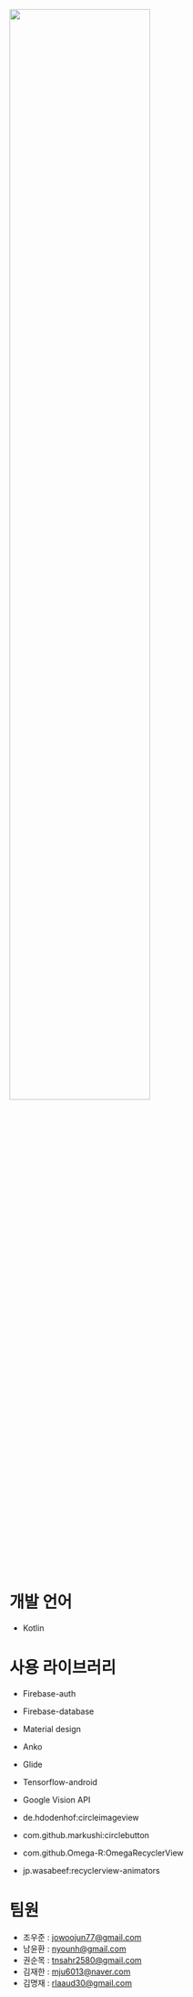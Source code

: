<img src="https://user-images.githubusercontent.com/17523340/41759969-2c78d97c-762c-11e8-8b9f-b189b64cb7fe.jpg" width="70%" hieght="30%"></img>

# 개발 언어 
 - Kotlin
# 사용 라이브러리
 - Firebase-auth
 - Firebase-database
 - Material design

 - Anko
 - Glide
 
 - Tensorflow-android
 - Google Vision API

 - de.hdodenhof:circleimageview
 - com.github.markushi:circlebutton
 - com.github.Omega-R:OmegaRecyclerView
 - jp.wasabeef:recyclerview-animators

# 팀원
 - 조우준 : jowoojun77@gmail.com
 - 남윤환 : nyounh@gmail.com
 - 권순목 : tnsahr2580@gmail.com 
 - 김재한 : mju6013@naver.com
 - 김명재 : rlaaud30@gmail.com
